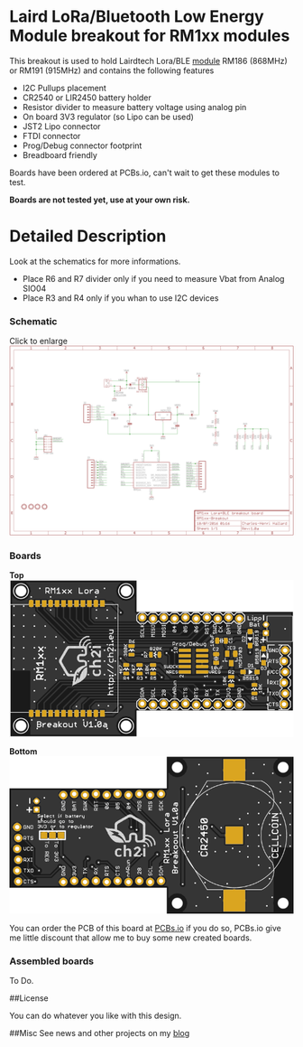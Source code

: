 Laird LoRa/Bluetooth Low Energy Module breakout for RM1xx modules
=================================================================

This breakout is used to hold Lairdtech Lora/BLE [module][1] RM186 (868MHz) or RM191 (915MHz) and contains the following features
- I2C Pullups placement
- CR2540 or LIR2450 battery holder
- Resistor divider to measure battery voltage using analog pin
- On board 3V3 regulator (so Lipo can be used)
- JST2 Lipo connector
- FTDI connector
- Prog/Debug connector footprint
- Breadboard friendly

Boards have been ordered at PCBs.io, can't wait to get these modules to test.

**Boards are not tested yet, use at your own risk.**

Detailed Description
====================

Look at the schematics for more informations.

- Place R6 and R7 divider only if you need to measure Vbat from Analog SIO04
- Place R3 and R4 only if you whan to use I2C devices


### Schematic 

Click to enlarge 
![schematic](https://raw.githubusercontent.com/hallard/RM1xx-Breakout/master/pictures/RM1xx-Breakout-sch.png)  

### Boards  

**Top**
<img src="https://raw.githubusercontent.com/hallard/RM1xx-Breakout/master/pictures/RM1xx-Breakout-top.png" alt="Top">
    
**Bottom**
<img src="https://raw.githubusercontent.com/hallard/RM1xx-Breakout/master/pictures/RM1xx-Breakout-bot.png" alt="Bottom">

You can order the PCB of this board at [PCBs.io][3] if you do so, PCBs.io give me little discount that allow me to buy some new created boards.

### Assembled boards

To Do.

##License

You can do whatever you like with this design.

##Misc
See news and other projects on my [blog][2] 

[1]: http://www.lairdtech.com/products/rm1xx-lora-modules
[2]: https://hallard.me
[3]: https://PCBs.io/share/zeJ24 

